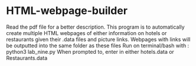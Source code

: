 # HTML-webpage-builder

Read the pdf file for a better description. This program is to automatically create multiple HTML webpages of either information on hotels or restaurants given their .data files and picture links. Webpages with links will be outputted into the same folder as these files
Run on terminal/bash with : python3 lab_nine.py
When prompted to, enter in either hotels.data or Restaurants.data

